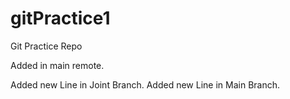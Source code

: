 # gitPractice1
Git Practice Repo

Added in main remote.

Added new Line in Joint Branch.
Added new Line in Main Branch.

